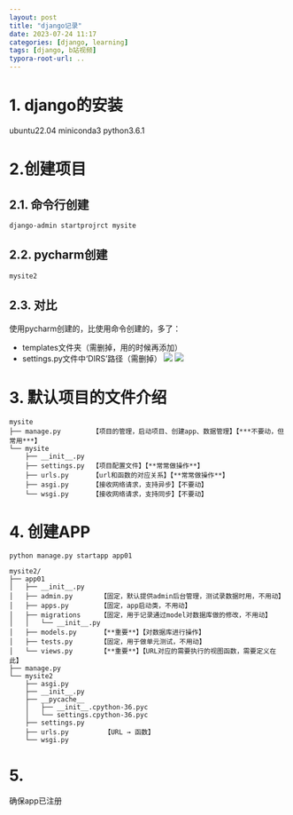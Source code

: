 ```yaml
---
layout: post
title: "django记录"
date: 2023-07-24 11:17
categories: [django, learning]
tags: [django, b站视频]
typora-root-url: ..
---
```

# 1. django的安装
ubuntu22.04
miniconda3
python3.6.1

# 2.创建项目
## 2.1. 命令行创建
```shell
django-admin startprojrct mysite
```
## 2.2. pycharm创建
```shell
mysite2
```
## 2.3. 对比
使用pycharm创建的，比使用命令创建的，多了：
- templates文件夹（需删掉，用的时候再添加）
- settings.py文件中‘DIRS’路径（需删掉）
![](/assets/images/2307/Pasted%20image%2020230725093809.png)
![](/assets/images/2307/Pasted%20image%2020230725094219.png)

# 3. 默认项目的文件介绍
```shell
mysite
├── manage.py        【项目的管理，启动项目、创建app、数据管理】【***不要动，但常用***】
└── mysite
    ├── __init__.py
    ├── settings.py  【项目配置文件】【**常常做操作**】
    ├── urls.py      【url和函数的对应关系】【**常常做操作**】
    ├── asgi.py      【接收网络请求，支持异步】【不要动】
    └── wsgi.py      【接收网络请求，支持同步】【不要动】
```

# 4. 创建APP
```shell
python manage.py startapp app01
```
```shell
mysite2/
├── app01
│   ├── __init__.py
│   ├── admin.py       【固定，默认提供admin后台管理，测试录数据时用，不用动】
│   ├── apps.py        【固定，app启动类，不用动】
│   ├── migrations     【固定，用于记录通过model对数据库做的修改，不用动】
│   │   └── __init__.py
│   ├── models.py      【**重要**】【对数据库进行操作】
│   ├── tests.py       【固定，用于做单元测试，不用动】
│   └── views.py       【**重要**】【URL对应的需要执行的视图函数，需要定义在此】
├── manage.py
└── mysite2
    ├── asgi.py
    ├── __init__.py
    ├── __pycache__
    │   ├── __init__.cpython-36.pyc
    │   └── settings.cpython-36.pyc
    ├── settings.py
    ├── urls.py         【URL → 函数】
    └── wsgi.py
```

# 5. 
确保app已注册
